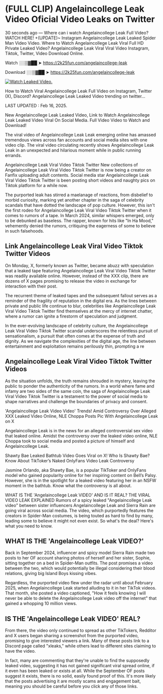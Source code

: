 # (FULL CLIP) Angelaincollege Leak Video Oficial Video Leaks on Twitter

30 seconds ago — Where can i watch Angelaincollege Leak Full Video? WATCH HERE! +(UPDATE)~ Instagram Angelaincollege Leak Leaked Spider Man Video Video. Where to Watch Angelaincollege Leak Viral Full HD Private Leaked Video? Angelaincollege Leak Viral Viral Video Instagram, Tiktok, Twitter, Video Download Online.

Watch ░░▒▓██ ➤ https://2k25fun.com/angelaincollege-leak

Download ░░▒▓██ ➤ https://2k25fun.com/angelaincollege-leak

[![Watch Leaked Video.](https://miro.medium.com/v2/resize:fit:828/format:webp/1*cilzJN44JGOrTw9NJCrNHA.gif "Watch Leaked Video")](https://2k25fun.com/angelaincollege-leak)

How to Watch Viral Angelaincollege Leak Full Video on Instagram, Twitter (X), Discord? Angelaincollege Leak Leaked Video trending on twitter...

LAST UPDATED : Feb 16, 2025.

New Angelaincollege Leak Leaked Video, Link to Watch Angelaincollege Leak Leaked Video Viral On Social Media. Full Video Video to Watch and Download!

The viral video of Angelaincollege Leak Leak emerging online has amassed tremendous views across fan accounts and social media sites with one video clip. The viral video circulating recently shows Angelaincollege Leak Leak in an unexpected and hilarious moment while in public running errands.

Angelaincollege Leak Viral Video Tiktok Twitter New collections of Angelaincollege Leak Viral Video Tiktok Twitter is now being a creator on Fanfix uploading adult contents. Social media star Angelaincollege Leak Viral Video Tiktok Twitter is been posting short videos and naughty pics on Tiktok platform for a while now.

The purported leak has stirred a maelanage of reactions, from disbelief to morbid curiosity, marking yet another chapter in the saga of celebrity scandals that have dotted the landscape of pop culture. However, this isn't the first rodeo for Angelaincollege Leak Viral Video Tiktok Twitter when it comes to rumors of a tape. In March 2024, similar whispers emerged, only to be debunked as baseless. The rapper, known for hits like "In Ha Mood," vehemently denied the rumors, critiquing the eagerness of some to believe in such falsehoods.

## Link Angelaincollege Leak Viral Video Tiktok Twitter Videos

On Monday, X, formerly known as Twitter, became abuzz with speculation that a leaked tape featuring Angelaincollege Leak Viral Video Tiktok Twitter was readily available online. However, instead of the XXX clip, there are dozens of X pages promising to release the video in exchange for interaction with their post.

The recurrent theme of leaked tapes and the subsequent fallout serves as a reminder of the fragility of reputation in the digital era. As the lines between private and public life continue to blur, celebrities like Angelaincollege Leak Viral Video Tiktok Twitter find themselves at the mercy of internet chatter, where a rumor can ignite a firestorm of speculation and judgment.

In the ever-evolving landscape of celebrity culture, the Angelaincollege Leak Viral Video Tiktok Twitter scandal underscores the relentless pursuit of sensationalism, a pursuit that often comes at the expense of truth and dignity. As we navigate the complexities of the digital age, the line between entertainment and exploitation remains perilously thin, prompting a re

##  Angelaincollege Leak Viral Video Tiktok Twitter Videos

As the situation unfolds, the truth remains shrouded in mystery, leaving the public to ponder the authenticity of the rumors. In a world where fame and infamy are two sides of the same coin, the saga of Angelaincollege Leak Viral Video Tiktok Twitter is a testament to the power of social media to shape narratives and challenge the boundaries of privacy and consent.

'Angelaincollege Leak Video Video' Trends! Amid Controversy Over Alleged XXX Leaked Video Online, NLE Choppa Posts Pic With Angelaincollege Leak on X

Angelaincollege Leak is in the news for an alleged controversial sex video that leaked online. Amidst the controversy over the leaked video online, NLE Choppa took to social media and posted a picture of himself and Angelaincollege Leak.

Shawty Bae Leaked Bathtub Video Goes Viral on X! Who Is Shawty Bae? Know About TikToker’s Naked OnlyFans Video Leak Controversy

Jasmine Orlando, aka Shawty Bae, is a popular TikToker and OnlyFans model who gained popularity online for her inspiring content on Bell’s Palsy. However, she is in the spotlight for a leaked video featuring her in an NSFW moment in the bathtub. Know what the controversy is all about.

WHAT IS THE 'Angelaincollege Leak VIDEO' AND IS IT REAL? THE VIRAL VIDEO LEAK EXPLAINED Rumors of a spicy leaked "Angelaincollege Leak video" between sister influencers Angelaincollege Leak and Sierra Rain are going viral across social media. The video, which purportedly features the creators in Spider-Man costumes, is being touted as hard to find by many, leading some to believe it might not even exist. So what's the deal? Here's what you need to know.

## WHAT IS THE 'Angelaincollege Leak VIDEO?'

Back in September 2024, influencer and spicy model Sierra Rain made two posts to her OF account sharing photos of herself and her sister, Sophie, sitting together on a bed in Spider-Man outfits. The post promises a video between the two, which would potentially be illegal considering their blood relations, giving big Island Boys kissing vibes.

Regardless, the purported video flew under the radar until about February 2025, when Angelaincollege Leak started alluding to it in her TikTok videos. That month, she posted a video captioned, "How it feels knowing I will never be able to delete the Angelaincollege Leak video off the internet" that gained a whopping 10 million views.

## IS THE 'Angelaincollege Leak VIDEO' REAL?

From there, the video only continued to spread as other TikTokers, Redditor and X users began sharing a screenshot from the purported video, promising to give interested viewers a link. Many of these posts link to a Discord page called "xleaks," while others lead to different sites claiming to have the video.

In fact, many are commenting that they're unable to find the supposedly leaked video, suggesting it has not gained significant viral spread online, if it even has been leaked or exists at all. While the September OF posts suggest it exists, there is no solid, easily found proof of this. It's more likely that the posts advertising it are mostly scams and engagement bait, meaning you should be careful before you click any of those links.
